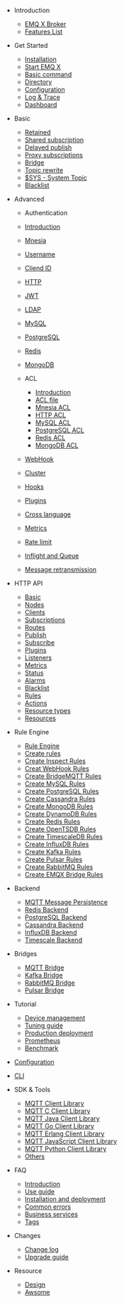 * Introduction
  * [EMQ X Broker](introduction.md)
  * [Features List](introduction/checklist.md)

* Get Started
  * [Installation](getting-started/install.md)
  * [Start EMQ X](getting-started/start.md)
  * [Basic command](getting-started/command-line.md)
  * [Directory](getting-started/directory.md)
  * [Configuration](getting-started/config.md)
  * [Log & Trace](getting-started/log.md)
  * [Dashboard](getting-started/dashboard.md)

* Basic
  * [Retained](advanced/retained.md)
  * [Shared subscription](advanced/shared-subscriptions.md)
  * [Delayed publish](advanced/delay-publish.md)
  * [Proxy subscriptions](advanced/proxy-subscriptions.md)
  * [Bridge](advanced/bridge.md)
  * [Topic rewrite](advanced/topic-rewrite.md)
  * [$SYS - System Topic](advanced/system-topic.md)
  * [Blacklist](advanced/blacklist.md)

* Advanced
  *  Authentication 
    * [Introduction](advanced/auth.md) 
    * [Mnesia](advanced/auth-mnesia.md)
    * [Username](advanced/auth-username.md)
    * [Cliend ID](advanced/auth-clientid.md)
    * [HTTP](advanced/auth-http.md)
    * [JWT](advanced/auth-jwt.md)
    * [LDAP](advanced/auth-ldap.md)
    * [MySQL](advanced/auth-mysql.md)
    * [PostgreSQL](advanced/auth-postgresql.md)
    * [Redis](advanced/auth-redis.md)
    * [MongoDB](advanced/auth-mongodb.md)
  
  * ACL
    * [Introduction](advanced/acl.md)
    * [ACL file](advanced/acl-file.md)
    * [Mnesia ACL](advanced/acl-mnesia.md)
    * [HTTP ACL](advanced/acl-http.md)
    * [MySQL ACL](advanced/acl-mysql.md)
    * [PostgreSQL ACL](advanced/acl-postgres.md)
    * [Redis ACL](advanced/acl-redis.md)
    * [MongoDB ACL](advanced/acl-mongodb.md)
  * [WebHook](advanced/webhook.md)
  * [Cluster](advanced/cluster.md)
  * [Hooks](advanced/hooks.md)
  * [Plugins](advanced/plugins.md)
  * [Cross language](advanced/multiple-language-support.md)
  * [Metrics](advanced/metrics-and-stats.md)
  * [Rate limit](advanced/rate-limit.md)
  * [Inflight and Queue](advanced/inflight-window-and-message-queue.md)
  * [Message retransmission](advanced/retransmission.md)

* HTTP API
  * [Basic](./advanced/http-api.md#endpoint-brokers)
  * [Nodes](./advanced/http-api.md#endpoint-nodes)
  * [Clients](./advanced/http-api.md#endpoint-clients)
  * [Subscriptions](./advanced/http-api.md#endpoint-subscriptions)
  * [Routes](./advanced/http-api.md#endpoint-routes)
  * [Publish](./advanced/http-api.md#endpoint-publish)
  * [Subscribe](./advanced/http-api.md#endpoint-subscribe)
  * [Plugins](./advanced/http-api.md#endpoint-plugins)
  * [Listeners](./advanced/http-api.md#endpoint-listeners)
  * [Metrics](./advanced/http-api.md#endpoint-metrics)
  * [Status](./advanced/http-api.md#endpoint-stats)
  * [Alarms](./advanced/http-api.md#endpoint-alarms)
  * [Blacklist](./advanced/http-api.md#endpoint-banned)
  * [Rules](./advanced/http-api.md#endpoint-rules)
  * [Actions](./advanced/http-api.md#endpoint-actions)
  * [Resource types](./advanced/http-api.md#endpoint-resource-types)
  * [Resources](./advanced/http-api.md#endpoint-resources)

* Rule Engine
  * [Rule Engine](rule/rule-engine.md)
  * [Create rules](rule/rule-create.md)
  * [Create Inspect Rules](rule/rule-example.md#create-inspect-rules)
  * [Creat WebHook Rules](rule/rule-example.md#creat-webhook-rules)
  * [Create BridgeMQTT Rules](rule/rule-example.md#create-bridgemqtt-rules)
  * [Create MySQL Rules](rule/rule-example.md#create-mysql-rules)
  * [Create PostgreSQL Rules](rule/rule-example.md#create-postgresql-rules)
  * [Create Cassandra Rules](rule/rule-example.md#create-cassandra-rules)
  * [Create MongoDB Rules](rule/rule-example.md#create-mongodb-rules)
  * [Create DynamoDB Rules](rule/rule-example.md#create-dynamodb-rules)
  * [Create Redis Rules](rule/rule-example.md#create-redis-rules)
  * [Create OpenTSDB Rules](rule/rule-example.md#create-opentsdb-rules)
  * [Create TimescaleDB Rules](rule/rule-example.md#create-timescaledb-rules)
  * [Create InfluxDB Rules](rule/rule-example.md#create-influxdb-rules)
  * [Create Kafka Rules](rule/rule-example.md#create-kafka-rules)
  * [Create Pulsar Rules](rule/rule-example.md#create-pulsar-rules)
  * [Create RabbitMQ Rules](rule/rule-example.md#create-rabbitmq-rules)
  * [Create EMQX Bridge Rules](rule/rule-example.md#create-emqx-bridge-rules)

* Backend
  * [MQTT Message Persistence](backend/backend.md#mqtt-message-persistence)
  * [Redis Backend](backend/backend.md#redis-backend)
  * [PostgreSQL Backend](backend/backend.md#postgresql-backend)
  * [Cassandra Backend](backend/backend.md#cassandra-backend)
  * [InfluxDB Backend](backend/backend.md#influxdb-backend)
  * [Timescale Backend](backend/backend.md#timescale-backend)

* Bridges
  * [MQTT Bridge](bridge/bridge.md#mqtt-bridge)
  * [Kafka Bridge](bridge/bridge.md#kafka-bridge)
  * [RabbitMQ Bridge](bridge/bridge.md#rabbitmq-bridge)
  * [Pulsar Bridge](bridge/bridge.md#pulsar-bridge)

* Tutorial
  * [Device management](tutorial/device-management.md)
  * [Tuning guide](tutorial/tune.md)
  * [Production deployment](tutorial/deploy.md)
  * [Prometheus](tutorial/prometheus.md)
  * [Benchmark](tutorial/benchmark.md)

* [Configuration](configuration/configuration.md)
* [CLI](advanced/cli.md)

* SDK & Tools
  * [MQTT Client Library](development/client.md)
  * [MQTT C Client Library](development/c.md)
  * [MQTT Java Client Library](development/java.md)
  * [MQTT Go Client Library](development/go.md)
  * [MQTT Erlang Client Library](development/erlang.md)
  * [MQTT JavaScript Client Library](development/javascript.md)
  * [MQTT Python Client Library](development/python.md)
  * [Others](development/resource.md)

* FAQ
  * [Introduction](faq/faq.md)
  * [Use guide](faq/use-guide.md)
  * [Installation and deployment](faq/deployment.md)
  * [Common errors](faq/error.md)
  * [Business services](faq/enterprise.md)
  * [Tags](faq/tags.md)


* Changes
  * [Change log](changes/changes.md)
  * [Upgrade guide](changes/upgrade.md)

* Resource
  * [Design](design/design.md)
  * [Awsome](awesome/awesome.md)

